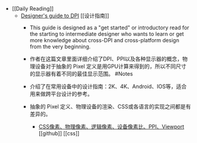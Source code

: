 - [[Daily Reading]]
	 - [Designer's guide to DPI](https://sebastien-gabriel.com/designers-guide-to-dpi/) [[设计指南]]
		 - This guide is designed as a "get started" or introductory read for the starting to intermediate designer who wants to learn or get more knowledge about cross-DPI and cross-platform design from the very beginning.

		 - 作者在这篇文章里面详细介绍了DPI、PPI以及各种显示器的概念，物理设备对于抽象的 Pixel 定义是用GPU计算来得到的，所以不同尺寸的显示器有着不同的最佳显示范围。 #Notes

		 - 介绍了在常用设备中的设计指南：2K、4K、Android、IOS等，适合用来做跨平台设计的参考。

		 - 抽象的 Pixel 定义、物理设备的渲染、CSS或各语言的实现之间都是有差异的。
			 - [CSS像素、物理像素、逻辑像素、设备像素比、PPI、Viewport](https://github.com/jawil/blog/issues/21) [[github]] [[css]]

